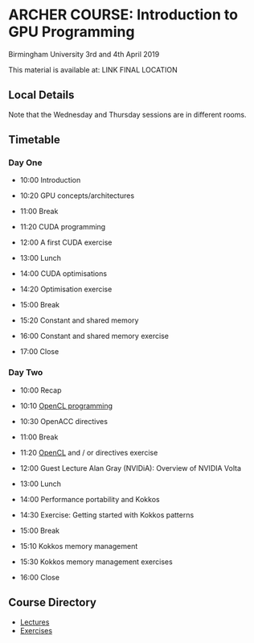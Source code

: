 # ARCHER COURSE: Introduction to GPU Programming

Birmingham University 3rd and 4th April 2019

This material is available at: LINK FINAL LOCATION

## Local Details

Note that the Wednesday and Thursday sessions are in different rooms.

## Timetable

### Day One

- 10:00 Introduction
- 10:20 GPU concepts/architectures
- 11:00 Break
- 11:20 CUDA programming
- 12:00 A first CUDA exercise
- 13:00 Lunch

- 14:00 CUDA optimisations
- 14:20 Optimisation exercise
- 15:00 Break
- 15:20 Constant and shared memory
- 16:00 Constant and shared memory exercise
- 17:00 Close

### Day Two

- 10:00 Recap
- 10:10 [OpenCL programming](lectures/opencl.html)
- 10:30 OpenACC directives
- 11:00 Break
- 11:20 [OpenCL](exercises/opencl) and / or directives exercise
- 12:00 Guest Lecture Alan Gray (NVIDiA): Overview of NVIDIA Volta
- 13:00 Lunch

- 14:00 Performance portability and Kokkos
- 14:30 Exercise: Getting started with Kokkos patterns
- 15:00 Break
- 15:10 Kokkos memory management
- 15:30 Kokkos memory management exercises
- 16:00 Close

## Course Directory

* [Lectures](lectures)
* [Exercises](exercises)

